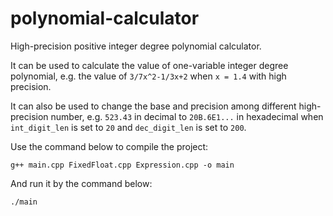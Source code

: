 # polynomial-calculator
High-precision positive integer degree polynomial calculator.

It can be used to calculate the value of one-variable integer degree polynomial, e.g. the value of `3/7x^2-1/3x+2` when `x = 1.4` with high precision.

It can also be used to change the base and precision among different high-precision number, e.g. `523.43` in decimal to `20B.6E1...` in hexadecimal when `int_digit_len` is set to `20` and `dec_digit_len` is set to `200`.

Use the command below to compile the project:
```shell
g++ main.cpp FixedFloat.cpp Expression.cpp -o main
```
And run it by the command below:
```shell
./main
```

